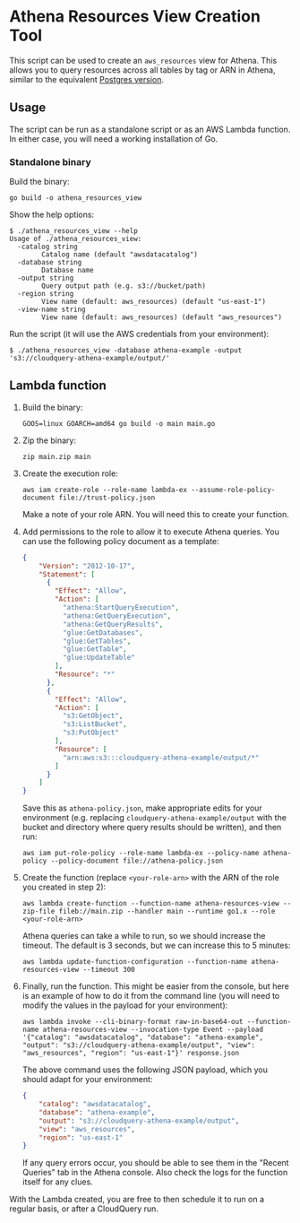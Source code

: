 # Athena Resources View Creation Tool

This script can be used to create an `aws_resources` view for Athena. This allows you to query resources across all tables by tag or ARN in Athena, similar to the equivalent [Postgres version](../resources.sql).

## Usage

The script can be run as a standalone script or as an AWS Lambda function. In either case, you will need a working installation of Go.

### Standalone binary

Build the binary:

```shell
go build -o athena_resources_view
``` 

Show the help options:

```shell
$ ./athena_resources_view --help
Usage of ./athena_resources_view:
  -catalog string
    	Catalog name (default "awsdatacatalog")
  -database string
    	Database name
  -output string
    	Query output path (e.g. s3://bucket/path)
  -region string
    	View name (default: aws_resources) (default "us-east-1")
  -view-name string
    	View name (default: aws_resources) (default "aws_resources")
```

Run the script (it will use the AWS credentials from your environment):

```shell
$ ./athena_resources_view -database athena-example -output 's3://cloudquery-athena-example/output/'
```

## Lambda function

1. Build the binary:

   ```shell
   GOOS=linux GOARCH=amd64 go build -o main main.go
   ```

2. Zip the binary:

   ```shell
   zip main.zip main
   ```

3. Create the execution role:

   ```shell
   aws iam create-role --role-name lambda-ex --assume-role-policy-document file://trust-policy.json
   ```

   Make a note of your role ARN. You will need this to create your function.

4. Add permissions to the role to allow it to execute Athena queries. You can use the following policy document as a template:

   ```json
   {
       "Version": "2012-10-17",
       "Statement": [
         {
           "Effect": "Allow",
           "Action": [
             "athena:StartQueryExecution",
             "athena:GetQueryExecution",
             "athena:GetQueryResults",
             "glue:GetDatabases",
             "glue:GetTables",
             "glue:GetTable",
             "glue:UpdateTable"
           ],
           "Resource": "*"
         },
         {
           "Effect": "Allow",
           "Action": [
             "s3:GetObject",
             "s3:ListBucket",
             "s3:PutObject"
           ],
           "Resource": [
             "arn:aws:s3:::cloudquery-athena-example/output/*"
           ]
         }
       ]
   }
   ```

   Save this as `athena-policy.json`, make appropriate edits for your environment (e.g. replacing `cloudquery-athena-example/output` with the bucket and directory where query results should be written), and then run:

   ```shell
   aws iam put-role-policy --role-name lambda-ex --policy-name athena-policy --policy-document file://athena-policy.json
   ```

5. Create the function (replace `<your-role-arn>` with the ARN of the role you created in step 2):

   ```shell
   aws lambda create-function --function-name athena-resources-view --zip-file fileb://main.zip --handler main --runtime go1.x --role <your-role-arn>
   ```
   
   Athena queries can take a while to run, so we should increase the timeout. The default is 3 seconds, but we can increase this to 5 minutes:

   ```shell
   aws lambda update-function-configuration --function-name athena-resources-view --timeout 300
   ```
   
6. Finally, run the function. This might be easier from the console, but here is an example of how to do it from the command line (you will need to modify the values in the payload for your environment):

   ```shell
   aws lambda invoke --cli-binary-format raw-in-base64-out --function-name athena-resources-view --invocation-type Event --payload '{"catalog": "awsdatacatalog", "database": "athena-example", "output": "s3://cloudquery-athena-example/output", "view": "aws_resources", "region": "us-east-1"}' response.json
   ```
   
   The above command uses the following JSON payload, which you should adapt for your environment:
   ```json
   {
       "catalog": "awsdatacatalog",
       "database": "athena-example",
       "output": "s3://cloudquery-athena-example/output",
       "view": "aws_resources",
       "region": "us-east-1"
   }
   ```
   
   If any query errors occur, you should be able to see them in the "Recent Queries" tab in the Athena console. Also check the logs for the function itself for any clues.

With the Lambda created, you are free to then schedule it to run on a regular basis, or after a CloudQuery run.

